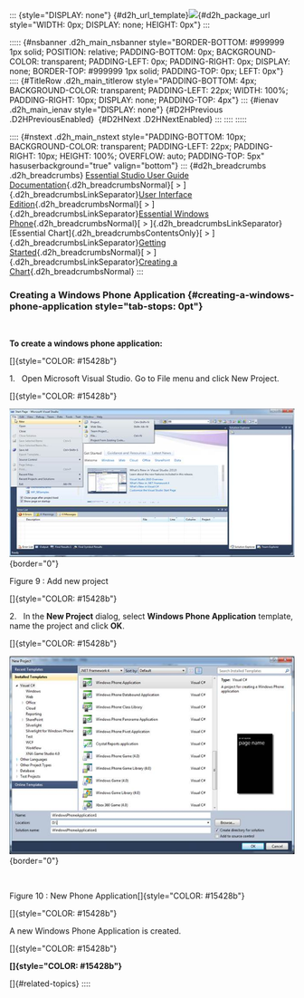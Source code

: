 ::: {style="DISPLAY: none"}
[](ms-xhelp:///?Id=d2h_url_template){#d2h_url_template}![](!package_url!){#d2h_package_url style="WIDTH: 0px; DISPLAY: none; HEIGHT: 0px"}
:::

::::: {#nsbanner .d2h_main_nsbanner style="BORDER-BOTTOM: #999999 1px solid; POSITION: relative; PADDING-BOTTOM: 0px; BACKGROUND-COLOR: transparent; PADDING-LEFT: 0px; PADDING-RIGHT: 0px; DISPLAY: none; BORDER-TOP: #999999 1px solid; PADDING-TOP: 0px; LEFT: 0px"}
:::: {#TitleRow .d2h_main_titlerow style="PADDING-BOTTOM: 4px; BACKGROUND-COLOR: transparent; PADDING-LEFT: 22px; WIDTH: 100%; PADDING-RIGHT: 10px; DISPLAY: none; PADDING-TOP: 4px"}
::: {#ienav .d2h_main_ienav style="DISPLAY: none"}
[](ms-xhelp:///?Id=85c93099-668c-49b2-b10f-48f2c3f22979){#D2HPrevious .D2HPreviousEnabled}  [](ms-xhelp:///?Id=a8b5eadb-b444-433a-b9aa-df420657df19){#D2HNext .D2HNextEnabled}
:::
::::
:::::

:::: {#nstext .d2h_main_nstext style="PADDING-BOTTOM: 10px; BACKGROUND-COLOR: transparent; PADDING-LEFT: 22px; PADDING-RIGHT: 10px; HEIGHT: 100%; OVERFLOW: auto; PADDING-TOP: 5px" hasuserbackground="true" valign="bottom"}
::: {#d2h_breadcrumbs .d2h_breadcrumbs}
[Essential Studio User Guide Documentation](ms-xhelp:///?Id=12457748-09e3-4d74-a240-8e049cedf030){.d2h_breadcrumbsNormal}[ \> ]{.d2h_breadcrumbsLinkSeparator}[User Interface Edition](ms-xhelp:///?Id=c29296b7-531c-413b-a0ec-488ca1f7f669){.d2h_breadcrumbsNormal}[ \> ]{.d2h_breadcrumbsLinkSeparator}[Essential Windows Phone](ms-xhelp:///?Id=5ea1999c-4eff-4775-b84e-407dc825f555){.d2h_breadcrumbsNormal}[ \> ]{.d2h_breadcrumbsLinkSeparator}[Essential Chart]{.d2h_breadcrumbsContentsOnly}[ \> ]{.d2h_breadcrumbsLinkSeparator}[Getting Started](ms-xhelp:///?Id=9c0a3620-6bff-4fc7-bf09-ab29fdea08e2){.d2h_breadcrumbsNormal}[ \> ]{.d2h_breadcrumbsLinkSeparator}[Creating a Chart](ms-xhelp:///?Id=85c93099-668c-49b2-b10f-48f2c3f22979){.d2h_breadcrumbsNormal}
:::

### Creating a Windows Phone Application {#creating-a-windows-phone-application style="tab-stops: 0pt"}

 

**To create a windows phone application:**

[]{style="COLOR: #15428b"} 

1.   Open Microsoft Visual Studio. Go to File menu and click New Project.

[]{style="COLOR: #15428b"} 

![](ImagesExt/image77_11.jpg){border="0"}

Figure 9 : Add new project

[]{style="COLOR: #15428b"} 

2.   In the **New Project** dialog, select **Windows Phone Application** template, name the project and click **OK**.

[]{style="COLOR: #15428b"} 

![](ImagesExt/image77_12.jpg){border="0"}

 

Figure 10 : New Phone Application[]{style="COLOR: #15428b"}

[]{style="COLOR: #15428b"} 

A new Windows Phone Application is created.

[]{style="COLOR: #15428b"} 

**[]{style="COLOR: #15428b"}** 

[]{#related-topics}
::::
